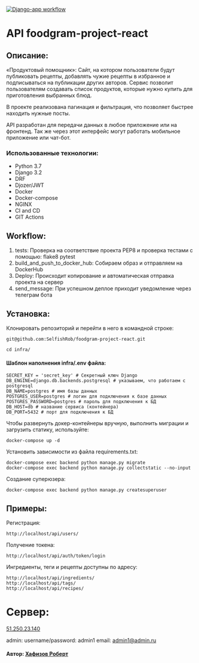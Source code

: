[![Django-app workflow](https://github.com/SelfishRob/foodgram-project-react/actions/workflows/backend.yml/badge.svg?branch=master)](https://github.com/SelfishRob/foodgram-project-react/actions/workflows/backend.yml)

# API foodgram-project-react

## Описание:
«Продуктовый помощник»: Cайт, на котором пользователи будут публиковать рецепты, добавлять чужие рецепты в избранное и подписываться на публикации других авторов. Сервис позволит пользователям создавать список продуктов, которые нужно купить для приготовления выбранных блюд. 

В проекте реализована пагинация и фильтрация, что позволяет быстрее находить нужные посты.

API разработан для передачи данных в любое приложение или на фронтенд. Так же через этот интерфейс могут работать мобильное приложение или чат-бот.

### Использованные технологии:
- Python 3.7
- Django 3.2
- DRF
- Djozer/JWT
- Docker
- Docker-compose
- NGINX
- CI and CD
- GIT Actions

## Workflow:

1. tests: Проверка на соответствие проекта PEP8 и проверка тестами с помощью: 
 flake8
 pytest
2. build_and_push_to_docker_hub: Собираем образ и отправляем на DockerHub
3. Deploy: Происходит копирование и автоматическая отправка проекта на сервер
4. send_message: При успешном деплое приходит уведомление через телеграм бота


## Установка:

Клонировать репозиторий и перейти в него в командной строке:

```
git@github.com:SelfishRob/foodgram-project-react.git
```

```
cd infra/
```
#### Шаблон наполнения infra/.env файла:

```
SECRET_KEY = 'secret_key' # Секретный ключ Django
DB_ENGINE=django.db.backends.postgresql # указываем, что работаем с postgresql
DB_NAME=postgres # имя базы данных
POSTGRES_USER=postgres # логин для подключения к базе данных
POSTGRES_PASSWORD=postgres # пароль для подключения к БД
DB_HOST=db # название сервиса (контейнера)
DB_PORT=5432 # порт для подключения к БД
```


Чтобы развернуть докер-контейнеры вручную, выполнить миграции и загрузить статику, используйте:

```
docker-compose up -d
```

Установить зависимости из файла requirements.txt:

```
docker-compose exec backend python manage.py migrate
docker-compose exec backend python manage.py collectstatic --no-input
```

Создание суперюзера:
```
docker-compose exec backend python manage.py createsuperuser
```

## Примеры:
Регистрация:
```
http://localhost/api/users/
```
Получение токена:
```
http://localhost/api/auth/token/login
```
Ингредиенты, теги и рецепты доступны по адресу:
```
http://localhost/api/ingredients/
http://localhost/api/tags/
http://localhost/api/recipes/
```

# Сервер:
[51.250.23.140](http://51.250.23.140)

admin:
username/password: admin1
email: admin1@admin.ru



#### Автор: **[Хафизов Роберт](https://github.com/SelfishRob)**

